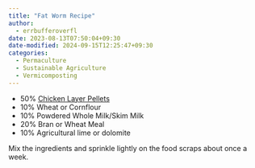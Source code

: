 ```yaml
---
title: "Fat Worm Recipe"
author:
  - errbufferoverfl
date: 2023-08-13T07:50:04+09:30
date-modified: 2024-09-15T12:25:47+09:30
categories:
  - Permaculture
  - Sustainable Agriculture
  - Vermicomposting
---
```


- 50% [Chicken Layer Pellets](https://www.petbarn.com.au/peckish-performance-poultry-layer-pellets-20kg)
- 10% Wheat or Cornflour
- 10% Powdered Whole Milk/Skim Milk
- 20% Bran or Wheat Meal
- 10% Agricultural lime or dolomite

Mix the ingredients and sprinkle lightly on the food scraps about once a week.
